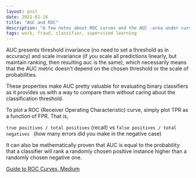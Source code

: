 ```yaml
---
layout: post
date: 2021-01-16
title: "AUC and ROC"
description: "A few notes about ROC curves and the AUC -area under curve- metric."
tags: work, fraud, classifier, supervised learning
---
```

AUC presents threshold invariance (no need to set a threshold as in accuracy) and scale invariance (if you scale all predictions linearly, but maintain ranking, then resulting auc is the same), which necessarily means that the AUC metric doesn’t depend on the chosen threshold or the scale of probabilities.

These properties make AUC pretty valuable for evaluating binary classifiers as it provides us with a way to compare them without caring about the classification threshold.

To plot a ROC (Receiver Operating Characteristic) curve, simply plot TPR as a function of FPR. That is, 

` true positives / total positives ` (recall) vs `false positives / total negatives ` (how many errors did you make in the negative case)

It can also be mathematically proven that AUC is equal to the probability that a classifier will rank a randomly chosen positive instance higher than a randomly chosen negative one.


[Guide to ROC Curves, Medium](https://towardsdatascience.com/an-understandable-guide-to-roc-curves-and-auc-and-why-and-when-to-use-them-92020bc4c5c1)

